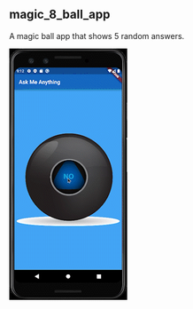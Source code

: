 ## magic_8_ball_app

A magic ball app that shows 5 random answers.


![Finished App](https://github.com/nonsocchi/magic_8_ball_app/blob/master/Resources/magic_ball_demo.gif)